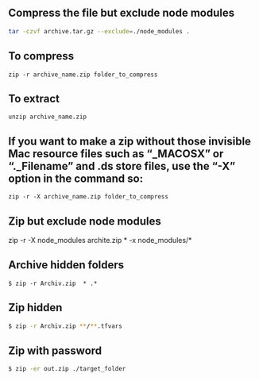 ## Compress the file but exclude node modules

```bash
tar -czvf archive.tar.gz --exclude=./node_modules .
```


## To compress

`zip -r archive_name.zip folder_to_compress`

## To extract

`unzip archive_name.zip`


## If you want to make a zip without those invisible Mac resource files such as “_MACOSX” or “._Filename” and .ds store files, use the “-X” option in the command so:

`zip -r -X archive_name.zip folder_to_compress`


## Zip but exclude node modules

zip -r -X node_modules archite.zip * -x node_modules/\*


## Archive hidden folders 

```
$ zip -r Archiv.zip  * .*
```

## Zip hidden

```bash
$ zip -r Archiv.zip **/**.tfvars
```

## Zip with password

```bash
$ zip -er out.zip ./target_folder
```

